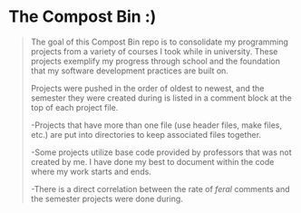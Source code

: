 # The Compost Bin :)

>    The goal of this Compost Bin repo is to consolidate my programming projects from a variety of courses I took while in university. These projects exemplify my progress through school and the foundation that my software development practices are built on.
>    
>    Projects were pushed in the order of oldest to newest, and the semester they were created during is listed in a comment block at the top of each project file.
>
>-Projects that have more than one file (use header files, make files, etc.) are put into directories to keep associated files together.
>
>-Some projects utilize base code provided by professors that was not created by me. I have done my best to document within the code where my work starts and ends.
>
>-There is a direct correlation between the rate of *feral* comments and the semester projects were done during.
